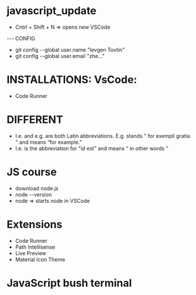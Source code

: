 # javascript_update

- Cntrl + Shift + N => opens new VSCode

--- CONFIG

-  git config --global user.name "Ievgen Tovtin"
-  git config --global user.email "zhe..."

# INSTALLATIONS: VsCode:
- Code Runner

# DIFFERENT
- I.e. and e.g. are both Latin abbreviations. E.g. stands " for exempli gratia " and means “for example.” 
- I.e. is the abbreviation for "id est" and means “ in other words ”

# JS course
- download node.js
- node --version
- node => starts node in VSCode

# Extensions
- Code Runner
- Path Intellisense
- Live Preview
- Material Icon Theme

# JavaScript bush terminal
<!-- 
{
	"window.zoomLevel": 0,
	"editor.fontSize": 14,
	"editor.detectIndentation": false,
	"editor.insertSpaces": false,
	"editor.tabSize": 2,
	"editor.formatOnSave": true,
	"css.validate": false,
	"scss.validate": false,
	"editor.wordWrapColumn": 80,
	"terminal.integrated.shell.windows": "C:\\Program Files\\Git\\bin\\bash.exe",
	"editor.glyphMargin": false,
	"editor.smoothScrolling": true,
	"editor.minimap.enabled": false,
} 
-->